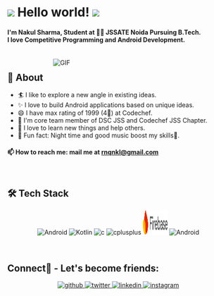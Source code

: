 # <img src="https://github.com/TheDudeThatCode/TheDudeThatCode/blob/master/Assets/Hi.gif" width="29px"> Hello world!&nbsp;<img src="https://github.com/TheDudeThatCode/TheDudeThatCode/blob/master/Assets/Earth.gif" width="24px"> 
#### I'm Nakul Sharma, Student at 👨‍💻 JSSATE Noida Pursuing B.Tech. <br>  I love Competitive Programming and Android Development. 
 <br>
<img align="right" alt="GIF" src="https://physicsgurukul.files.wordpress.com/2019/02/character-1.gif" width="400px" />

## 🧐 About
- 🏄‍ I like to explore a new angle in existing ideas. 
- ✨  I love to build Android applications based on unique ideas.
- 😄  I have max rating of 1999 (4🌟) at Codechef.
- 🔭  I'm core team member of DSC JSS and Codechef JSS Chapter.
- 🌱  I love to learn new things and help others. 
- 🎨  Fun fact: Night time and good music boost my skills🌚.

#### 📫  How to reach me: mail me at [rnqnkl@gmail.com](mailto:rnqnkl@gmail.com)

<br>

##  🛠 Tech Stack

<p align="center"><img src="https://raw.githubusercontent.com/gilbarbara/logos/master/logos/android-icon.svg" alt="Android" width="56" height="56"/>  <img src="https://raw.githubusercontent.com/gilbarbara/logos/master/logos/kotlin.svg" alt="Kotlin" width="52" height="52"/>  <img src="https://raw.githubusercontent.com/gilbarbara/logos/master/logos/c.svg" alt="c" width="56" height="56"/> <img src="https://raw.githubusercontent.com/gilbarbara/logos/master/logos/c-plusplus.svg" alt="cplusplus" width="56" height="56"/> <img src="https://raw.githubusercontent.com/gilbarbara/logos/master/logos/firebase.svg" alt="Firebase" width="56" height="56"/> <img src="https://raw.githubusercontent.com/gilbarbara/logos/master/logos/figma.svg" alt="Android" width="56" height="56"/> </p>

<br>

## Connect🙌 - Let's become friends:
<div align="center">
<a href="https://github.com/nakul-19" target="_blank">
<img src=https://img.shields.io/badge/github-%2324292e.svg?&style=for-the-badge&logo=github&logoColor=white alt=github style="margin-bottom: 5px;" />
</a>
<a href="https://twitter.com/Nakul88442143" target="_blank">
<img src=https://img.shields.io/badge/twitter-%2300acee.svg?&style=for-the-badge&logo=twitter&logoColor=white alt=twitter style="margin-bottom: 5px;" />
</a>
<a href="https://www.linkedin.com/in/nakul-19/" target="_blank">
<img src=https://img.shields.io/badge/linkedin-%231E77B5.svg?&style=for-the-badge&logo=linkedin&logoColor=white alt=linkedin style="margin-bottom: 5px;" />
</a>
<a href="https://www.instagram.com/_nakul__19_/" target="_blank">
<img src=https://img.shields.io/badge/instagram-%23000000.svg?&style=for-the-badge&logo=instagram&logoColor=white alt=instagram style="margin-bottom: 5px;" />
</a>
</div> 
